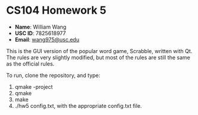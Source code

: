 # CS104 Homework 5

- **Name**: William Wang
- **USC ID**: 7825618977
- **Email**: wang975@usc.edu

This is the GUI version of the popular word game, Scrabble, written with Qt.
The rules are very slightly modified, but most of the rules are
still the same as the official rules.

To run, clone the repository, and type:
  1. qmake -project
  2. qmake
  3. make
  4. ./hw5 config.txt, with the appropriate config.txt file.
